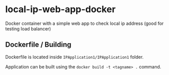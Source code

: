 # local-ip-web-app-docker

Docker container with a simple web app to check local ip address (good for testing load balancer)

## Dockerfile / Building

Dockerfile is located inside `IPApplication1/IPApplication1` folder.

Application can be built using the `docker build -t <tagname> .` command.
